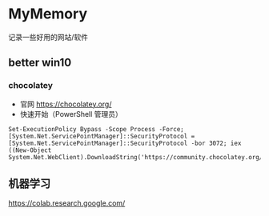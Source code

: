 # MyMemory
记录一些好用的网站/软件

## better win10

### chocolatey

- 官网
https://chocolatey.org/
- 快速开始（PowerShell 管理员）
```
Set-ExecutionPolicy Bypass -Scope Process -Force; [System.Net.ServicePointManager]::SecurityProtocol = [System.Net.ServicePointManager]::SecurityProtocol -bor 3072; iex ((New-Object System.Net.WebClient).DownloadString('https://community.chocolatey.org/install.ps1'))
```

## 机器学习

https://colab.research.google.com/


